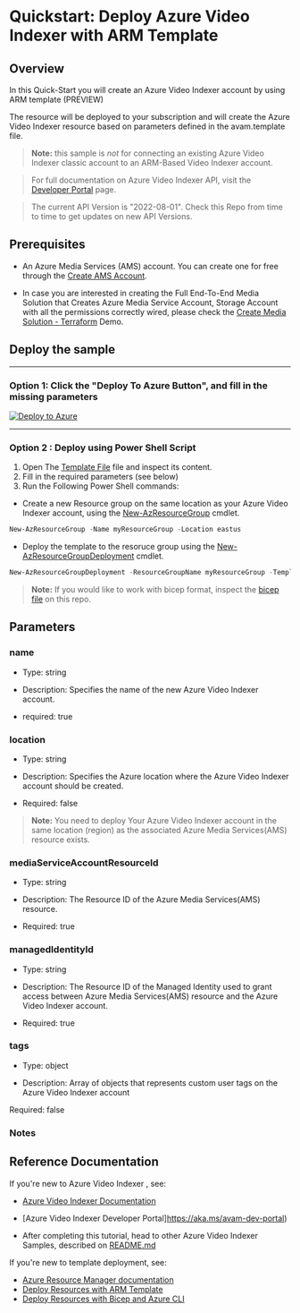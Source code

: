 
# Quickstart: Deploy Azure Video Indexer with ARM Template 

## Overview

In this Quick-Start you will create an Azure Video Indexer  account by using ARM template (PREVIEW)

The resource will be deployed to your subscription and will create the Azure Video Indexer resource based on parameters defined in the avam.template file.


> **Note:**
> this sample is *not* for connecting an existing Azure Video Indexer classic account to an ARM-Based Video Indexer account.

> For full documentation on Azure Video Indexer API, visit the [Developer Portal](https://aka.ms/avam-dev-portal) page.

> The current API Version is "2022-08-01". Check this Repo from time to time to get updates on new API Versions.

## Prerequisites

* An Azure Media Services (AMS) account. You can create one for free through the [Create AMS Account](https://docs.microsoft.com/en-us/azure/media-services/latest/account-create-how-to).

* In case you are interested in creating the Full End-To-End Media Solution that Creates Azure Media Service Account, Storage Account with all the permissions correctly wired, please check the [Create Media Solution - Terraform](../Create-Media-Solution-Terraform/) Demo. 

## Deploy the sample

----

### Option 1: Click the "Deploy To Azure Button", and fill in the missing parameters


[![Deploy to Azure](https://aka.ms/deploytoazurebutton)](https://portal.azure.com/#create/Microsoft.Template/uri/https%3A%2F%2Fraw.githubusercontent.com%2FAzure-Samples%2Fmedia-services-video-indexer%2Fmaster%2FDeploy-Samples%2FArmTemplates%2Favam.template.json)

----

### Option 2 : Deploy using Power Shell Script

1. Open The [Template File](avam.template.json) file and inspect its content.
2. Fill in the required parameters (see below)
3. Run the Following Power Shell commands:

* Create a new Resource group on the same location as your Azure Video Indexer account, using the [New-AzResourceGroup](https://docs.microsoft.com/en-us/powershell/module/az.resources/new-azresourcegroup) cmdlet.


```powershell
New-AzResourceGroup -Name myResourceGroup -Location eastus
```

* Deploy the template to the resoruce group using the [New-AzResourceGroupDeployment](https://docs.microsoft.com/en-us/powershell/module/az.resources/new-azresourcegroupdeployment) cmdlet.

```powershell
New-AzResourceGroupDeployment -ResourceGroupName myResourceGroup -TemplateFile ./avam.template.json
```

> **Note:**
> If you would like to work with bicep format, inspect the [bicep file](avam.template.bicep) on this repo.

## Parameters

### name


* Type: string

* Description: Specifies the name of the new Azure Video Indexer account.

* required: true

### location


* Type: string

* Description: Specifies the Azure location where the Azure Video Indexer account should be created.

* Required: false


> **Note:**
> You need to deploy Your Azure Video Indexer account in the same location (region) as the associated Azure Media Services(AMS) resource exists.


### mediaServiceAccountResourceId

* Type: string

* Description: The Resource ID of the Azure Media Services(AMS) resource.

* Required: true


### managedIdentityId

* Type: string

* Description: The Resource ID of the Managed Identity used to grant access between Azure Media Services(AMS) resource and the Azure Video Indexer account.

* Required: true


### tags


* Type: object

* Description: Array of objects that represents custom user tags on the Azure Video Indexer account

 Required: false


### Notes

## Reference Documentation

If you're new to Azure Video Indexer , see:


* [Azure Video Indexer Documentation](https://aka.ms/vi-docs)
* [Azure Video Indexer Developer Portal]https://aka.ms/avam-dev-portal)

* After completing this tutorial, head to other Azure Video Indexer Samples, described on [README.md](../../README.md)

If you're new to template deployment, see:

* [Azure Resource Manager documentation](https://docs.microsoft.com/azure/azure-resource-manager/)
* [Deploy Resources with ARM Template](https://docs.microsoft.com/en-us/azure/azure-resource-manager/templates/deploy-powershell)
* [Deploy Resources with Bicep and Azure CLI](https://docs.microsoft.com/en-us/azure/azure-resource-manager/bicep/deploy-cli)
